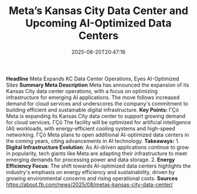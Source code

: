 ﻿---
title: "Meta’s Kansas City Data Center and Upcoming AI-Optimized Data Centers"
date: "2025-08-20T20:47:16"
category: "Markets"
summary: ""
slug: "metas kansas city data center and upcoming aioptimized data "
source_urls:
  - "https://about.fb.com/news/2025/08/metas-kansas-city-data-center/"
seo:
  title: "Meta’s Kansas City Data Center and Upcoming AI-Optimized Data Centers | Hash n Hedge"
  description: ""
  keywords: ["news", "markets", "brief"]
---
**Headline** Meta Expands KC Data Center Operations, Eyes AI-Optimized Sites  **Summary Meta Description** Meta has announced the expansion of its Kansas City data center operations, with a focus on optimizing infrastructure for emerging AI applications. The move follows increased demand for cloud services and underscores the company's commitment to building efficient and sustainable digital infrastructure.  **Key Points:**  ΓÇó Meta is expanding its Kansas City data center to support growing demand for cloud services. ΓÇó The facility will be optimized for artificial intelligence (AI) workloads, with energy-efficient cooling systems and high-speed networking. ΓÇó Meta plans to open additional AI-optimized data centers in the coming years, citing advancements in AI technology.  **Takeaways:**  1. **Digital Infrastructure Evolution**: As AI-driven applications continue to grow in popularity, tech giants like Meta are adapting their infrastructure to meet emerging demands for processing power and data storage. 2. **Energy Efficiency Focus**: The shift towards AI-optimized data centers highlights the industry's emphasis on energy efficiency and sustainability, driven by growing environmental concerns and rising operational costs.  **Sources** https://about.fb.com/news/2025/08/metas-kansas-city-data-center/ 

